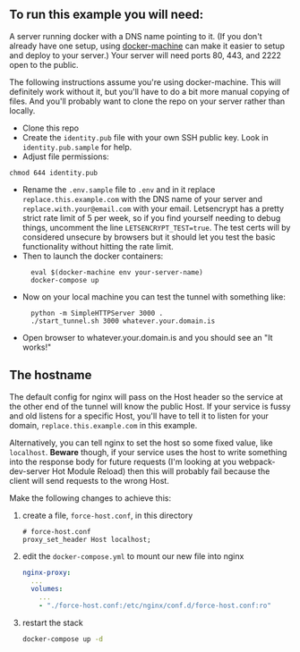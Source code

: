 ## To run this example you will need:

A server running docker with a DNS name pointing to it. (If you don't already
have one setup, using [docker-machine](
https://docs.docker.com/machine/get-started-cloud/#examples) can make it easier
to setup and deploy to your server.) Your server will need ports 80, 443, and
2222 open to the public.

The following instructions  assume you're using docker-machine. This will
definitely work without it, but you'll have to do a bit more manual copying of
files. And you'll probably want to clone the repo on your server rather than
locally.

- Clone this repo
- Create the `identity.pub` file with your own SSH public key. Look in
    `identity.pub.sample` for help.
- Adjust file permissions:
```
chmod 644 identity.pub
```
- Rename the `.env.sample` file to `.env` and in it replace `replace.this.example.com` with the DNS name of your server and `replace.with.your@email.com` with your email. Letsencrypt has a pretty strict rate limit of 5 per week, so if you find yourself needing to debug things, uncomment the line `LETSENCRYPT_TEST=true`. The test certs will by considered unsecure by browsers but it should let you test the basic functionality without hitting the rate limit.
- Then to launch the docker containers:
    ```
      eval $(docker-machine env your-server-name)
      docker-compose up
    ```
- Now on your local machine you can test the tunnel with something like:
    ```
      python -m SimpleHTTPServer 3000 .
      ./start_tunnel.sh 3000 whatever.your.domain.is
    ```
- Open browser to whatever.your.domain.is and you should see an "It works!"

## The hostname
The default config for nginx will pass on the Host header so the service at the
other end of the tunnel will know the public Host. If your service is fussy and
old listens for a specific Host, you'll have to tell it to listen for your
domain, `replace.this.example.com` in this example.

Alternatively, you can tell nginx to set the host so some fixed value, like
`localhost`. **Beware** though, if your service uses the host to write
something into the response body for future requests (I'm looking at you
webpack-dev-server Hot Module Reload) then this will probably fail because the
client will send requests to the wrong Host.

Make the following changes to achieve this:

  1. create a file, `force-host.conf`, in this directory
      ```
      # force-host.conf
      proxy_set_header Host localhost;
      ```
  1. edit the `docker-compose.yml` to mount our new file into nginx
      ```yaml
      nginx-proxy:
        ...
        volumes:
          ...
          - "./force-host.conf:/etc/nginx/conf.d/force-host.conf:ro"
      ```
  1. restart the stack
      ```bash
      docker-compose up -d
      ```
